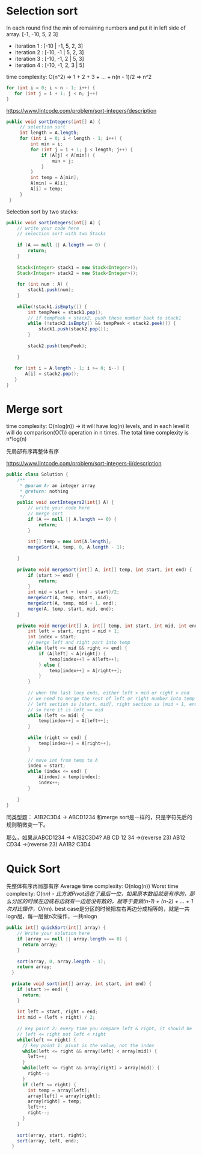 # Selection sort
In each round find the min of remaining numbers and put it in left side of array.
[-1, -10, 5, 2 3]
* iteration 1 : [-10 | -1, 5, 2, 3]
* iteration 2 : [-10, -1 | 5, 2, 3]
* iteration 3 : [-10, -1, 2 | 5, 3]
* iteration 4 : [-10, -1, 2, 3 | 5]

time complexity: O(n^2) => 1 + 2 + 3 + ... + n(n - 1)/2 => n^2 
```java
for (int i = 0; i < n - 1; i++) {
   for (int j = i + 1; j < n; j++)
}
```

https://www.lintcode.com/problem/sort-integers/description
```java
public void sortIntegers(int[] A) {
     // selection sort
     int length = A.length;
     for (int i = 0; i < length - 1; i++) {
         int min = i;
         for (int j = i + 1; j < length; j++) {
             if (A[j] < A[min]) {
                 min = j;
             }
         }
         int temp = A[min];
         A[min] = A[i];
         A[i] = temp;
     }
 }
```

Selection sort by two stacks:
```java
public void sortIntegers(int[] A) {
    // write your code here
    // selection sort with two Stacks
    
    if (A == null || A.length == 0) {
        return;
    }
    
    Stack<Integer> stack1 = new Stack<Integer>();
    Stack<Integer> stack2 = new Stack<Integer>();
    
    for (int num : A) {
        stack1.push(num);
    }
    
    while(!stack1.isEmpty()) {
        int tempPeek = stack1.pop();
        // if tempPeek < stack2, push these number back to stack1
        while (!stack2.isEmpty() && tempPeek < stack2.peek()) {
            stack1.push(stack2.pop());
        }
        
        stack2.push(tempPeek);
        
    }
    
   for (int i = A.length - 1; i >= 0; i--) {
       A[i] = stack2.pop();
   }
}
```

# Merge sort
time complexity: O(nlog(n)) -> it will have log(n) levels, and in each level it will do comparison(O(1)) operation in n times. The total time complexity is n*log(n)

先局部有序再整体有序

https://www.lintcode.com/problem/sort-integers-ii/description
```java
public class Solution {
    /**
     * @param A: an integer array
     * @return: nothing
     */
    public void sortIntegers2(int[] A) {
        // write your code here
        // merge sort
        if (A == null || A.length == 0) {
            return;
        }
        
        int[] temp = new int[A.length];
        mergeSort(A, temp, 0, A.length - 1);
        
    }
    
    private void mergeSort(int[] A, int[] temp, int start, int end) {
        if (start >= end) {
            return;
        }
        int mid = start + (end - start)/2;
        mergeSort(A, temp, start, mid);
        mergeSort(A, temp, mid + 1, end);
        merge(A, temp, start, mid, end);
    }
    
    private void merge(int[] A, int[] temp, int start, int mid, int end) {
        int left = start, right = mid + 1;
        int index = start;
        // merge left and right part into temp
        while (left <= mid && right <= end) {
            if (A[left] < A[right]) {
                temp[index++] = A[left++];
            } else {
                temp[index++] = A[right++];
            }
        }
        
        // when the last loop ends, either left > mid or right > end
        // we need to merge the rest of left or right number into temp
        // left section is [start, mid], right section is [mid + 1, end]
        // so here it is left <= mid
        while (left <= mid) {
            temp[index++] = A[left++];
        }
        
        while (right <= end) {
            temp[index++] = A[right++];
        }
        
        // move int from temp to A
        index = start;
        while (index <= end) {
            A[index] = temp[index];
            index++;
        }
        
    }
}
```

同类型题：
A1B2C3D4 -> ABCD1234 和merge sort是一样的，只是字符先后的规则稍微变一下。

那么，如果从ABCD1234 -> A1B2C3D4? AB CD 12 34 ->(reverse 23) AB12 CD34 ->(reverse 23) AA1B2 C3D4

# Quick Sort
先整体有序再局部有序
Average time complexity: O(nlog(n))
Worst time complexity: O(n*n) - 比方说Pivot选在了最后一位，如果原本数组就是有序的，那么分区的时候左边或右边就有一边是没有数的，就等于要做(n-1) + (n-2) + ... + 1次对比操作，O(n*n). best case是分区的时候把左右两边分成相等的，就是一共logn层，每一层做n次操作，一共nlogn
```java
public int[] quickSort(int[] array) {
    // Write your solution here
    if (array == null || array.length == 0) {
      return array; 
    }
    
    sort(array, 0, array.length - 1);
    return array;
  }
  
  private void sort(int[] array, int start, int end) {
    if (start >= end) {
      return;
    }
    
    int left = start, right = end;
    int mid = (left + right) / 2;
    
    // key point 2: every time you compare left & right, it should be 
    // left <= right not left < right
    while(left <= right) {
      // key point 1: pivot is the value, not the index
      while(left <= right && array[left] < array[mid]) {
        left++;
      }
      while(left <= right && array[right] > array[mid]) {
        right--; 
      }
      if (left <= right) {
        int temp = array[left];
        array[left] = array[right];
        array[right] = temp;
        left++;
        right--;
      }
    }
    
    sort(array, start, right);
    sort(array, left, end); 
  }

```


